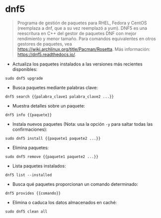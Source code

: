 # dnf5

> Programa de gestión de paquetes para RHEL, Fedora y CentOS (reemplaza a dnf, que a su vez reemplazó a yum).
> DNF5 es una reescritura en C++ del gestor de paquetes DNF con mejor rendimiento y menor tamaño.
> Para comandos equivalentes en otros gestores de paquetes, vea <https://wiki.archlinux.org/title/Pacman/Rosetta>.
> Más información: <https://dnf5.readthedocs.io/>.

- Actualiza los paquetes instalados a las versiones más recientes disponibles:

`sudo dnf5 upgrade`

- Busca paquetes mediante palabras clave:

`dnf5 search {{palabra_clave1 palabra_clave2 ...}}`

- Muestra detalles sobre un paquete:

`dnf5 info {{paquete}}`

- Instala nuevos paquetes (Nota: usa la opción `-y` para saltar todas las confirmaciones):

`sudo dnf5 install {{paquete1 paquete2 ...}}`

- Elimina paquetes:

`sudo dnf5 remove {{paquete1 paquete2 ...}}`

- Lista paquetes instalados:

`dnf5 list --installed`

- Busca qué paquetes proporcionan un comando determinado:

`dnf5 provides {{comando}}`

- Elimina o caduca los datos almacenados en caché:

`sudo dnf5 clean all`
